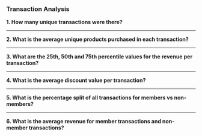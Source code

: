 ### Transaction Analysis

**1. How many unique transactions were there?**

***

**2. What is the average unique products purchased in each transaction?**

***

**3. What are the 25th, 50th and 75th percentile values for the revenue per transaction?**

***

**4. What is the average discount value per transaction?**

***

**5. What is the percentage split of all transactions for members vs non-members?**

***

**6. What is the average revenue for member transactions and non-member transactions?**
